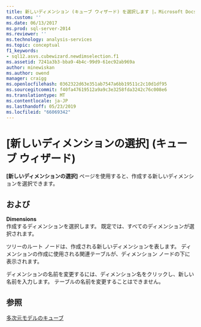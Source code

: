 ```yaml
---
title: 新しいディメンション (キューブ ウィザード) を選択します |。Microsoft Docs
ms.custom: ''
ms.date: 06/13/2017
ms.prod: sql-server-2014
ms.reviewer: ''
ms.technology: analysis-services
ms.topic: conceptual
f1_keywords:
- sql12.asvs.cubewizard.newdimselection.f1
ms.assetid: 7241a3b3-bba9-4b4c-99d9-61ec92ab969a
author: minewiskan
ms.author: owend
manager: craigg
ms.openlocfilehash: 0362322d63e351ab7547a6bb19511c2c10d1df95
ms.sourcegitcommit: f40fa47619512a9a9c3e3258fda3242c76c008e6
ms.translationtype: MT
ms.contentlocale: ja-JP
ms.lasthandoff: 05/23/2019
ms.locfileid: "66069342"
---
```

# <a name="select-new-dimensions-cube-wizard"></a>[新しいディメンションの選択] (キューブ ウィザード)
  **[新しいディメンションの選択]** ページを使用すると、作成する新しいディメンションを選択できます。  
  
## <a name="options"></a>および  
 **Dimensions**  
 作成するディメンションを選択します。 既定では、すべてのディメンションが選択されます。  
  
 ツリーのルート ノードは、作成される新しいディメンションを表します。 ディメンションの作成に使用される関連テーブルが、ディメンション ノードの下に表示されます。  
  
 ディメンションの名前を変更するには、ディメンション名をクリックし、新しい名前を入力します。 テーブルの名前を変更することはできません。  
  
## <a name="see-also"></a>参照  
 [多次元モデルのキューブ](multidimensional-models/cubes-in-multidimensional-models.md)  
  
  
